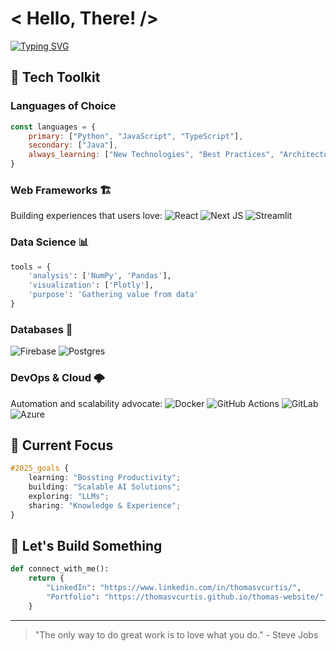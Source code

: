 # < Hello, There! /> 

[![Typing SVG](https://readme-typing-svg.demolab.com?font=Mona+Sans&size=25&pause=1000&color=524765&width=500&lines=Full-Stack+Developer)](https://git.io/typing-svg)

## 🧰 Tech Toolkit

### Languages of Choice
```javascript
const languages = {
    primary: ["Python", "JavaScript", "TypeScript"],
    secondary: ["Java"],
    always_learning: ["New Technologies", "Best Practices", "Architecture Patterns"]
}
```

### Web Frameworks 🏗️
Building experiences that users love:
![React](https://img.shields.io/badge/react-%2320232a.svg?style=for-the-badge&logo=react&logoColor=%2361DAFB)
![Next JS](https://img.shields.io/badge/Next-black?style=for-the-badge&logo=next.js&logoColor=white)
![Streamlit](https://img.shields.io/badge/Streamlit-%23FE4B4B.svg?style=for-the-badge&logo=streamlit&logoColor=white)

### Data Science 📊
```python
tools = {
    'analysis': ['NumPy', 'Pandas'],
    'visualization': ['Plotly'],
    'purpose': 'Gathering value from data'
}
```

### Databases 💾
![Firebase](https://img.shields.io/badge/firebase-a08021?style=for-the-badge&logo=firebase&logoColor=ffcd34)
![Postgres](https://img.shields.io/badge/postgres-%23316192.svg?style=for-the-badge&logo=postgresql&logoColor=white)

### DevOps & Cloud 🌩️
Automation and scalability advocate:
![Docker](https://img.shields.io/badge/docker-%230db7ed.svg?style=for-the-badge&logo=docker&logoColor=white)
![GitHub Actions](https://img.shields.io/badge/github%20actions-%232671E5.svg?style=for-the-badge&logo=githubactions&logoColor=white)
![GitLab](https://img.shields.io/badge/gitlab-%23181717.svg?style=for-the-badge&logo=gitlab&logoColor=white)
![Azure](https://img.shields.io/badge/azure-%230072C6.svg?style=for-the-badge&logo=microsoftazure&logoColor=white)

## 🎯 Current Focus

```css
#2025_goals {
    learning: "Bossting Productivity";
    building: "Scalable AI Solutions";
    exploring: "LLMs";
    sharing: "Knowledge & Experience";
}
```

## 🤝 Let's Build Something

```python
def connect_with_me():
    return {
        "LinkedIn": "https://www.linkedin.com/in/thomasvcurtis/",
        "Portfolio": "https://thomasvcurtis.github.io/thomas-website/"
    }
```

---
> "The only way to do great work is to love what you do." - Steve Jobs
